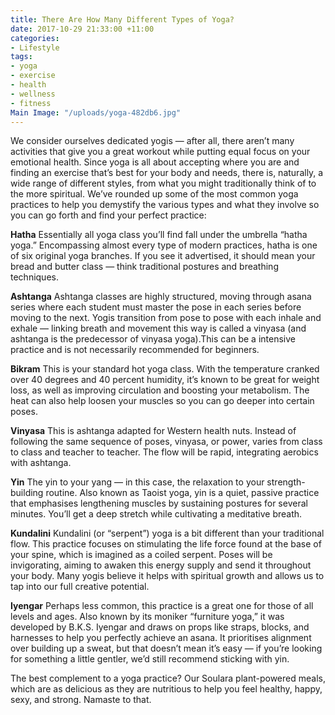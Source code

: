 ```yaml
---
title: There Are How Many Different Types of Yoga?
date: 2017-10-29 21:33:00 +11:00
categories:
- Lifestyle
tags:
- yoga
- exercise
- health
- wellness
- fitness
Main Image: "/uploads/yoga-482db6.jpg"
---
```


We consider ourselves dedicated yogis — after all, there aren’t many activities that give you a great workout while putting equal focus on your emotional health. Since yoga is all about accepting where you are and finding an exercise that’s best for your body and needs, there is, naturally, a wide range of different styles, from what you might traditionally think of to the more spiritual. We’ve rounded up some of the most common yoga practices to help you demystify the various types and what they involve so you can go forth and find your perfect practice:

**Hatha**
Essentially all yoga class you’ll find fall under the umbrella “hatha yoga.” Encompassing almost every type of modern practices, hatha is one of six original yoga branches. If you see it advertised, it should mean your bread and butter class — think traditional postures and breathing techniques.

**Ashtanga**
Ashtanga classes are highly structured, moving through asana series where each student must master the pose in each series before moving to the next. Yogis transition from pose to pose with each inhale and exhale — linking breath and movement this way is called a vinyasa (and ashtanga is the predecessor of vinyasa yoga).This can be a intensive practice and is not necessarily recommended for beginners.

**Bikram**
This is your standard hot yoga class. With the temperature cranked over 40 degrees and 40 percent humidity, it’s known to be great for weight loss, as well as improving circulation and boosting your metabolism. The heat can also help loosen your muscles so you can go deeper into certain poses. 

**Vinyasa** 
This is ashtanga adapted for Western health nuts. Instead of following the same sequence of poses, vinyasa, or power, varies from class to class and teacher to teacher. The flow will be rapid, integrating aerobics with ashtanga. 

**Yin** 
The yin to your yang — in this case, the relaxation to your strength-building routine. Also known as Taoist yoga, yin is a quiet, passive practice that emphasises lengthening muscles by sustaining postures for several minutes. You’ll get a deep stretch while cultivating a meditative breath. 

**Kundalini**
Kundalini (or “serpent”) yoga is a bit different than your traditional flow. This practice focuses on stimulating the life force found at the base of your spine, which is imagined as a coiled serpent. Poses will be invigorating, aiming to awaken this energy supply and send it throughout your body. Many yogis believe it helps with spiritual growth and allows us to tap into our full creative potential. 

**Iyengar**
Perhaps less common, this practice is a great one for those of all levels and ages. Also known by its moniker “furniture yoga,” it was developed by B.K.S. Iyengar and draws on props like straps, blocks, and harnesses to help you perfectly achieve an asana. It prioritises alignment over building up a sweat, but that doesn’t mean it’s easy — if you’re looking for something a little gentler, we’d still recommend sticking with yin.

The best complement to a yoga practice? Our Soulara plant-powered meals, which are as delicious as they are nutritious to help you feel healthy, happy, sexy, and strong. Namaste to that. 
